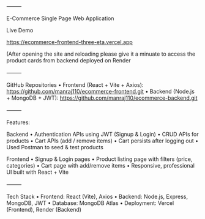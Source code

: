 ⸻

E-Commerce Single Page Web Application

Live Demo

https://ecommerce-frontend-three-eta.vercel.app

(After opening the site and reloading please give it a minuate to access the product cards from backend deployed on Render


⸻

GitHub Repositories
	•	Frontend (React + Vite + Axios): https://github.com/manraj110/ecommerce-frontend.git
	•	Backend (Node.js + MongoDB + JWT): https://github.com/manraj110/ecommerce-backend.git

⸻

Features:

Backend
	•	Authentication APIs using JWT (Signup & Login)
	•	CRUD APIs for products
	•	Cart APIs (add / remove items)
	•	Cart persists after logging out
	•	Used Postman to seed & test products

Frontend
	•	Signup & Login pages
	•	Product listing page with filters (price, categories)
	•	Cart page with add/remove items
	•	Responsive, professional UI built with React + Vite

⸻

Tech Stack
	•	Frontend: React (Vite), Axios
	•	Backend: Node.js, Express, MongoDB, JWT
	•	Database: MongoDB Atlas
	•	Deployment: Vercel (Frontend), Render (Backend)
